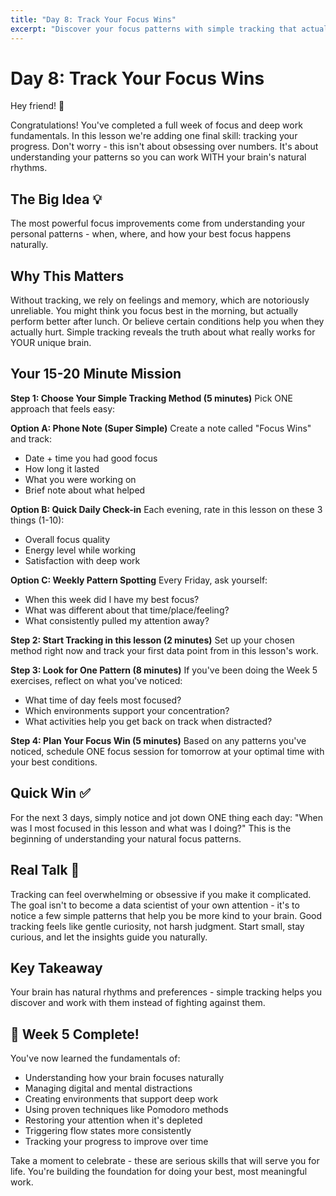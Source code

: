 ```yaml
---
title: "Day 8: Track Your Focus Wins"
excerpt: "Discover your focus patterns with simple tracking that actually helps you improve."
---
```


# Day 8: Track Your Focus Wins

Hey friend! 👋

Congratulations! You've completed a full week of focus and deep work
fundamentals. In this lesson we're adding one final skill: tracking your
progress. Don't worry - this isn't about obsessing over numbers. It's about
understanding your patterns so you can work WITH your brain's natural rhythms.

## The Big Idea 💡

The most powerful focus improvements come from understanding your personal
patterns - when, where, and how your best focus happens naturally.

## Why This Matters

Without tracking, we rely on feelings and memory, which are notoriously
unreliable. You might think you focus best in the morning, but actually perform
better after lunch. Or believe certain conditions help you when they actually
hurt. Simple tracking reveals the truth about what really works for YOUR unique
brain.

## Your 15-20 Minute Mission

**Step 1: Choose Your Simple Tracking Method (5 minutes)** Pick ONE approach
that feels easy:

**Option A: Phone Note (Super Simple)** Create a note called "Focus Wins" and
track:

- Date + time you had good focus
- How long it lasted
- What you were working on
- Brief note about what helped

**Option B: Quick Daily Check-in** Each evening, rate in this lesson on these 3
things (1-10):

- Overall focus quality
- Energy level while working
- Satisfaction with deep work

**Option C: Weekly Pattern Spotting** Every Friday, ask yourself:

- When this week did I have my best focus?
- What was different about that time/place/feeling?
- What consistently pulled my attention away?

**Step 2: Start Tracking in this lesson (2 minutes)** Set up your chosen method
right now and track your first data point from in this lesson's work.

**Step 3: Look for One Pattern (8 minutes)** If you've been doing the Week 5
exercises, reflect on what you've noticed:

- What time of day feels most focused?
- Which environments support your concentration?
- What activities help you get back on track when distracted?

**Step 4: Plan Your Focus Win (5 minutes)** Based on any patterns you've
noticed, schedule ONE focus session for tomorrow at your optimal time with your
best conditions.

## Quick Win ✅

For the next 3 days, simply notice and jot down ONE thing each day: "When was I
most focused in this lesson and what was I doing?" This is the beginning of
understanding your natural focus patterns.

## Real Talk 💬

Tracking can feel overwhelming or obsessive if you make it complicated. The goal
isn't to become a data scientist of your own attention - it's to notice a few
simple patterns that help you be more kind to your brain. Good tracking feels
like gentle curiosity, not harsh judgment. Start small, stay curious, and let
the insights guide you naturally.

## Key Takeaway

Your brain has natural rhythms and preferences - simple tracking helps you
discover and work with them instead of fighting against them.

## 🎉 Week 5 Complete!

You've now learned the fundamentals of:

- Understanding how your brain focuses naturally
- Managing digital and mental distractions
- Creating environments that support deep work
- Using proven techniques like Pomodoro methods
- Restoring your attention when it's depleted
- Triggering flow states more consistently
- Tracking your progress to improve over time

Take a moment to celebrate - these are serious skills that will serve you for
life. You're building the foundation for doing your best, most meaningful work.
